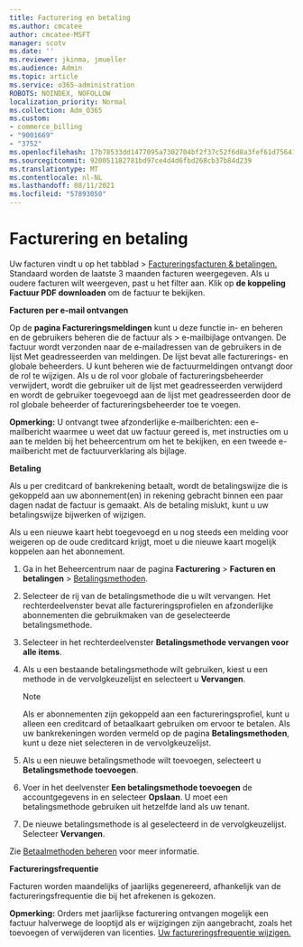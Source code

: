 ```yaml
---
title: Facturering en betaling
ms.author: cmcatee
author: cmcatee-MSFT
manager: scotv
ms.date: ''
ms.reviewer: jkinma, jmueller
ms.audience: Admin
ms.topic: article
ms.service: o365-administration
ROBOTS: NOINDEX, NOFOLLOW
localization_priority: Normal
ms.collection: Adm_O365
ms.custom:
- commerce_billing
- "9001669"
- "3752"
ms.openlocfilehash: 17b78533dd1477095a7302704bf2f37c52f6d8a3fef61d756413ce51cc5f200f
ms.sourcegitcommit: 920051182781bd97ce4d4d6fbd268cb37b84d239
ms.translationtype: MT
ms.contentlocale: nl-NL
ms.lasthandoff: 08/11/2021
ms.locfileid: "57893050"
---
```

# <a name="billing-and-payment"></a>Facturering en betaling

Uw facturen vindt u op het tabblad   >  [Factureringsfacturen & betalingen.](https://go.microsoft.com/fwlink/p/?linkid=848039)  Standaard worden de laatste 3 maanden facturen weergegeven.  Als u oudere facturen wilt weergeven, past u het filter aan.  Klik op **de koppeling Factuur PDF downloaden** om de factuur te bekijken.

**Facturen per e-mail ontvangen**

Op de **pagina Factureringsmeldingen** kunt u deze functie in- en beheren en de gebruikers beheren die de factuur als  >  [](https://go.microsoft.com/fwlink/p/?linkid=853212) e-mailbijlage ontvangen.  De factuur wordt verzonden naar de e-mailadressen van de gebruikers in de lijst Met geadresseerden van meldingen. De lijst bevat alle facturerings- en globale beheerders.  U kunt beheren wie de factuurmeldingen ontvangt door de rol te wijzigen.  Als u de rol voor globale of factureringsbeheerder verwijdert, wordt die gebruiker uit de lijst met geadresseerden verwijderd en wordt de gebruiker toegevoegd aan de lijst met geadresseerden door de rol globale beheerder of factureringsbeheerder toe te voegen.

**Opmerking:** U ontvangt twee afzonderlijke e-mailberichten: een e-mailbericht waarmee u weet dat uw factuur gereed is, met instructies om u aan te melden bij het beheercentrum om het te bekijken, en een tweede e-mailbericht met de factuurverklaring als bijlage.

**Betaling**

Als u per creditcard of bankrekening betaalt, wordt de betalingswijze die is gekoppeld aan uw abonnement(en) in rekening gebracht binnen een paar dagen nadat de factuur is gemaakt. Als de betaling mislukt, kunt u uw betalingswijze bijwerken of wijzigen.

Als u een nieuwe kaart hebt toegevoegd en u nog steeds een melding voor weigeren op de oude creditcard krijgt, moet u die nieuwe kaart mogelijk koppelen aan het abonnement.

1. Ga in het Beheercentrum naar de pagina **Facturering** > **Facturen en betalingen** > [Betalingsmethoden](https://go.microsoft.com/fwlink/p/?linkid=2018806). 

2. Selecteer de rij van de betalingsmethode die u wilt vervangen. Het rechterdeelvenster bevat alle factureringsprofielen en afzonderlijke abonnementen die gebruikmaken van de geselecteerde betalingsmethode.

3. Selecteer in het rechterdeelvenster **Betalingsmethode vervangen voor alle items**.

4. Als u een bestaande betalingsmethode wilt gebruiken, kiest u een methode in de vervolgkeuzelijst en selecteert u **Vervangen**.

    > [!NOTE]
    > Als er abonnementen zijn gekoppeld aan een factureringsprofiel, kunt u alleen een creditcard of betaalkaart gebruiken om ervoor te betalen. Als uw bankrekeningen worden vermeld op de pagina **Betalingsmethoden**, kunt u deze niet selecteren in de vervolgkeuzelijst.

5. Als u een nieuwe betalingsmethode wilt toevoegen, selecteert u **Betalingsmethode toevoegen**.

6. Voer in het deelvenster **Een betalingsmethode toevoegen** de accountgegevens in en selecteer **Opslaan**. U moet een betalingsmethode gebruiken uit hetzelfde land als uw tenant.

7. De nieuwe betalingsmethode is al geselecteerd in de vervolgkeuzelijst. Selecteer **Vervangen**.

Zie [Betaalmethoden beheren](https://docs.microsoft.com/microsoft-365/commerce/billing-and-payments/manage-payment-methods) voor meer informatie.

**Factureringsfrequentie**

Facturen worden maandelijks of jaarlijks gegenereerd, afhankelijk van de factureringsfrequentie die bij het afrekenen is gekozen.  

**Opmerking:** Orders met jaarlijkse facturering ontvangen mogelijk een factuur halverwege de looptijd als er wijzigingen zijn aangebracht, zoals het toevoegen of verwijderen van licenties. [Uw factureringsfrequentie wijzigen.](https://docs.microsoft.com/microsoft-365/commerce/billing-and-payments/change-payment-frequency)
